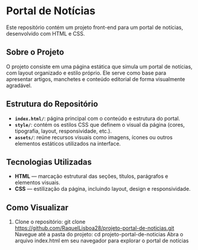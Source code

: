 # Portal de Notícias

Este repositório contém um projeto front-end para um portal de notícias, desenvolvido com HTML e CSS.

## Sobre o Projeto

O projeto consiste em uma página estática que simula um portal de notícias, com layout organizado e estilo próprio. Ele serve como base para apresentar artigos, manchetes e conteúdo editorial de forma visualmente agradável.

## Estrutura do Repositório

- **`index.html/`**: página principal com o conteúdo e estrutura do portal.  
- **`style/`**: contém os estilos CSS que definem o visual da página (cores, tipografia, layout, responsividade, etc.).  
- **`assets/`**: reúne recursos visuais como imagens, ícones ou outros elementos estáticos utilizados na interface.

## Tecnologias Utilizadas

- **HTML** — marcação estrutural das seções, títulos, parágrafos e elementos visuais.  
- **CSS** — estilização da página, incluindo layout, design e responsividade.

## Como Visualizar

1. Clone o repositório:
   git clone https://github.com/RaquelLisboa28/projeto-portal-de-noticias.git
Navegue até a pasta do projeto:
cd projeto-portal-de-noticias
Abra o arquivo index.html em seu navegador para explorar o portal de notícias




